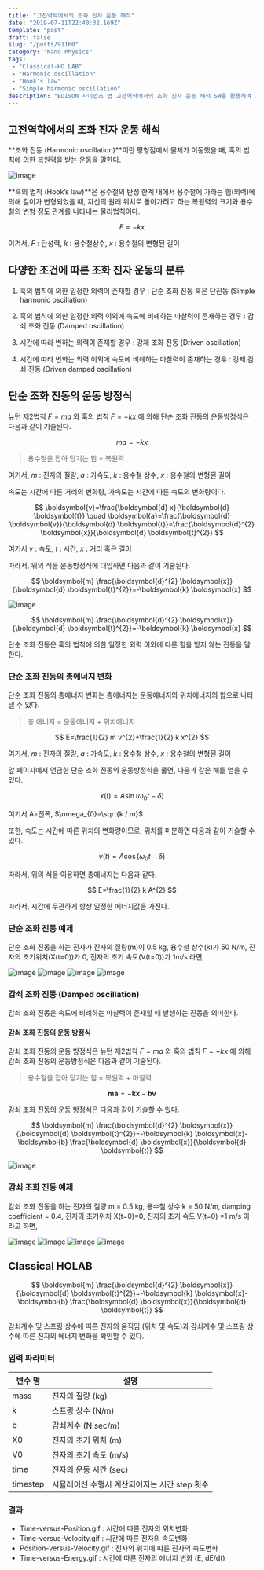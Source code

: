 ```yaml
---
title: "고전역학에서의 조화 진자 운동 해석"
date: "2019-07-11T22:40:32.169Z"
template: "post"
draft: false
slug: "/posts/91160"
category: "Nano Physics"
tags: 
 - "Classical-HO LAB"
 - "Harmonic oscillation"
 - "Hook’s law"
 - "Simple harmonic oscillation"
description: "EDISON 사이언스 앱 고전역학에서의 조화 진자 운동 해석 SW을 활용하여 고전역학에서의 조화 진자 운동 해석"
---
```


## 고전역학에서의 조화 진자 운동 해석

**조화 진동 (Harmonic oscillation)**이란 평형점에서 물체가 이동했을 때, 훅의 법칙에 의한 복원력을 받는 운동을 말한다.

![image](/media/POST/9116/0.jpg)

**훅의 법칙 (Hook’s law)**은 용수철의 탄성 한계 내에서 용수철에 가하는 힘(외력)에 의해 길이가 변형되었을 때, 자신의 원래 위치로 돌아가려고 하는 복원력의 크기와 용수철의 변형 정도 관계를 나타내는 물리법칙이다.

$$
F= -kx
$$

이겨서, $F$ : 탄성력, $k$ : 용수철상수, $x$ : 용수철의 변형된 길이

## 다양한 조건에 따른 조화 진자 운동의 분류

1. 훅의 법칙에 의한 일정한 외력이 존재할 경우 : 단순 조화 진동 혹은 단진동 (Simple harmonic oscillation)

2. 훅의 법칙에 의한 일정한 외력 이외에 속도에 비례하는 마찰력이 존재하는 경우 : 감쇠 조화 진동 (Damped oscillation)

3. 시간에 따라 변하는 외력이 존재할 경우 : 강제 조화 진동 (Driven oscillation)

4. 시간에 따라 변화는 외력 이외에 속도에 비례하는 마찰력이 존재하는 경우 : 강제 감쇠 진동 (Driven damped oscillation)

## 단순 조화 진동의 운동 방정식

뉴턴 제2법칙 $F=ma$ 와 훅의 법칙 $F=-kx$ 에 의해 단순 조화 진동의 운동방정식은 다음과 같이 기술된다.

$$
ma=-kx
$$

> 용수철을 잡아 당기는 힘 = 복원력

여기서, $m$ : 진자의 질량, $a$ : 가속도, $k$ : 용수철 상수, $x$ : 용수철의 변형된 길이

속도는 시간에 따른 거리의 변화량, 가속도는 시간에 따른 속도의 변화량이다.

$$
\boldsymbol{v}=\frac{\boldsymbol{d} x}{\boldsymbol{d} \boldsymbol{t}} \quad \boldsymbol{a}=\frac{\boldsymbol{d} \boldsymbol{v}}{\boldsymbol{d} \boldsymbol{t}}=\frac{\boldsymbol{d}^{2} \boldsymbol{x}}{\boldsymbol{d} \boldsymbol{t}^{2}}
$$

여기서 $v$ : 속도, $t$ : 시간, $x$ : 거리 혹은 길이

따라서, 위의 식을 운동방정식에 대입하면 다음과 같이 기술된다.

$$
\boldsymbol{m} \frac{\boldsymbol{d}^{2} \boldsymbol{x}}{\boldsymbol{d} \boldsymbol{t}^{2}}=-\boldsymbol{k} \boldsymbol{x}
$$

![image](/media/POST/9116/2.jpg)

$$
\boldsymbol{m} \frac{\boldsymbol{d}^{2} \boldsymbol{x}}{\boldsymbol{d} \boldsymbol{t}^{2}}=-\boldsymbol{k} \boldsymbol{x}
$$

단순 조화 진동은 훅의 법칙에 의한 일정한 외력 이외에 다른 힘을 받지 않는 진동을 말한다. 

### 단순 조화 진동의 총에너지 변화

단순 조화 진동의 총에너지 변화는 총에너지는 운동에너지와 위치에너지의 합으로 나타낼 수 있다.

>총 에너지 = 운동에너지 + 위치에너지

$$
E=\frac{1}{2} m v^{2}+\frac{1}{2} k x^{2}
$$

여기서, $m$ : 진자의 질량, $a$ : 가속도, $k$ : 용수철 상수, $x$ : 용수철의 변형된 길이

앞 페이지에서 언급한 단순 조화 진동의 운동방정식을 풀면, 다음과 같은 해를 얻을 수 있다.

$$
x(t)=A \sin \left(\omega_{0} t-\delta\right)
$$

여기서 A=진폭, $\omega_{0}=\sqrt{k / m}$

또한, 속도는 시간에 따른 위치의 변화량이므로, 위치를 미분하면 다음과 같이 기술할 수 있다.

$$
v(t)=A \cos \left(\omega_{0} t-\delta\right)
$$

따라서, 위의 식을 이용하면 총에너지는 다음과 같다.

$$
E=\frac{1}{2} k A^{2}
$$

따라서, 시간에 무관하게 항상 일정한 에너지값을 가진다.
  
### 단순 조화 진동 예제

단순 조화 진동을 하는 진자가 진자의 질량(m)이 0.5 kg, 용수철 상수(k)가 50 N/m, 진자의 초기위치(X(t=0))가 0, 진자의 초기 속도(V(t=0))가 1m/s 라면,

![image](/media/POST/9116/4.jpg)
![image](/media/POST/9116/5.jpg)
![image](/media/POST/9116/6.jpg)
![image](/media/POST/9116/7.jpg)

### 감쇠 조화 진동 (Damped oscillation)

감쇠 조화 진동은  속도에 비례하는 마찰력이 존재할 때 발생하는 진동을 의미한다.

#### 감쇠 조화 진동의 운동 방정식

감쇠 조화 진동의 운동 방정식은 뉴턴 제2법칙  $F=ma$ 와 훅의 법칙 $F=-kx$ 에 의해 감쇠 조화 진동의 운동방정식은 다음과 같이 기술된다.

> 용수철을 잡아 당기는 힘 = 복원력 + 마찰력

$$
\boldsymbol{m} \boldsymbol{a}=-\boldsymbol{k} \boldsymbol{x}-\boldsymbol{b} \boldsymbol{v}
$$

감쇠 조화 진동의 운동 방정식은 다음과 같이 기술할 수 있다.

$$
\boldsymbol{m} \frac{\boldsymbol{d}^{2} \boldsymbol{x}}{\boldsymbol{d} \boldsymbol{t}^{2}}=-\boldsymbol{k} \boldsymbol{x}-\boldsymbol{b} \frac{\boldsymbol{d} \boldsymbol{x}}{\boldsymbol{d} \boldsymbol{t}}
$$

![image](/media/POST/9116/9.jpg)

### 감쇠 조화 진동 예제
감쇠 조화 진동을 하는 진자의 질량 m = 0.5 kg, 용수철 상수 k = 50 N/m, damping coefficient = 0.4, 진자의 초기위치 X(t=0)=0, 진자의 초기 속도 V(t=0) =1 m/s 이라고 하면, 

![image](/media/POST/9116/10.jpg)
![image](/media/POST/9116/11.jpg)
![image](/media/POST/9116/12.jpg)
![image](/media/POST/9116/13.jpg)

## Classical HOLAB

$$
\boldsymbol{m} \frac{\boldsymbol{d}^{2} \boldsymbol{x}}{\boldsymbol{d} \boldsymbol{t}^{2}}=-\boldsymbol{k} \boldsymbol{x}-\boldsymbol{b} \frac{\boldsymbol{d} \boldsymbol{x}}{\boldsymbol{d} \boldsymbol{t}}
$$

감쇠계수 및 스프링 상수에 따른 진자의 움직임 (위치 및 속도)과 감쇠계수 및 스프링 상수에 따른 진자의 에너지 변화을 확인할 수 있다.

### 입력 파라미터

|변수 명 | 설명 |
|--|--|
|mass | 진자의 질량 (kg)|
|k | 스프링 상수 (N/m)|
|b | 감쇠계수 (N.sec/m)|
|X0 | 진자의 초기 위치 (m)|
|V0 | 진자의 초기 속도 (m/s)|
|time | 진자의 운동 시간 (sec)|
|timestep | 시뮬레이션 수행시 계산되어지는 시간 step 횟수|

### 결과

- Time-versus-Position.gif : 시간에 따른 진자의 위치변화 
- Time-versus-Velocity.gif : 시간에 따른 진자의 속도변화 
- Position-versus-Velocity.gif : 진자의 위치에 따른 진자의 속도변화 
- Time-versus-Energy.gif : 시간에 따른 진자의 에너지 변화 (E, dE/dt)